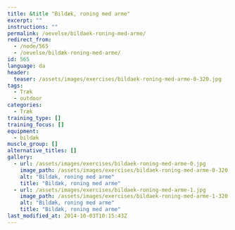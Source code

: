 ```yaml
---
title: &title "Bildæk, roning med arme"
excerpt: ""
instructions: ""
permalink: /oevelse/bildaek-roning-med-arme/
redirect_from:
  - /node/565
  - /oevelse/bildæk-roning-med-arme/
id: 565
language: da
header:
  teaser: /assets/images/exercises/bildaek-roning-med-arme-0-320.jpg
tags:
  - Træk
  - outdoor
categories:
  - Træk
training_type: []
training_focus: []
equipment:
  - bildæk
muscle_group: []
alternative_titles: []
gallery:
  - url: /assets/images/exercises/bildaek-roning-med-arme-0.jpg
    image_path: /assets/images/exercises/bildaek-roning-med-arme-0-320.jpg
    alt: "Bildæk, roning med arme"
    title: "Bildæk, roning med arme"
  - url: /assets/images/exercises/bildaek-roning-med-arme-1.jpg
    image_path: /assets/images/exercises/bildaek-roning-med-arme-1-320.jpg
    alt: "Bildæk, roning med arme"
    title: "Bildæk, roning med arme"
last_modified_at: 2014-10-03T10:15:43Z
---
```

